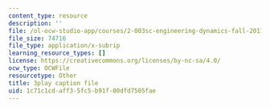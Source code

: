 ```yaml
---
content_type: resource
description: ''
file: /ol-ocw-studio-app/courses/2-003sc-engineering-dynamics-fall-2011/1c71c1cdaff35fc5b91f00dfd7505fae_NHedXxUO-Bg.vtt
file_size: 74716
file_type: application/x-subrip
learning_resource_types: []
license: https://creativecommons.org/licenses/by-nc-sa/4.0/
ocw_type: OCWFile
resourcetype: Other
title: 3play caption file
uid: 1c71c1cd-aff3-5fc5-b91f-00dfd7505fae
---
```

